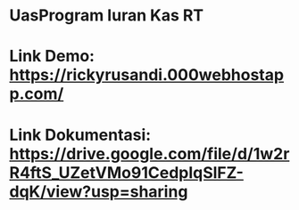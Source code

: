 # UasProgram Iuran Kas RT
# Link Demo: https://rickyrusandi.000webhostapp.com/
# Link Dokumentasi: https://drive.google.com/file/d/1w2rR4ftS_UZetVMo91CedpIqSlFZ-dqK/view?usp=sharing
